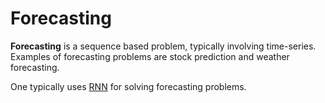 # Forecasting

**Forecasting** is a sequence based problem, typically involving time-series.
Examples of forecasting problems are stock prediction and weather forecasting.

One typically uses [RNN](../ann/network_types/rnn.md) for solving forecasting
problems.
